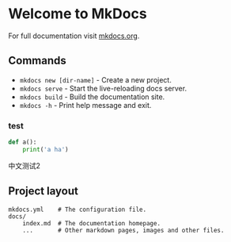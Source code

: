 # Welcome to MkDocs

For full documentation visit [mkdocs.org](https://www.mkdocs.org).

## Commands

* `mkdocs new [dir-name]` - Create a new project.
* `mkdocs serve` - Start the live-reloading docs server.
* `mkdocs build` - Build the documentation site.
* `mkdocs -h` - Print help message and exit.

### test

```python
def a():
    print('a ha')
```

中文测试2

## Project layout

    mkdocs.yml    # The configuration file.
    docs/
        index.md  # The documentation homepage.
        ...       # Other markdown pages, images and other files.
